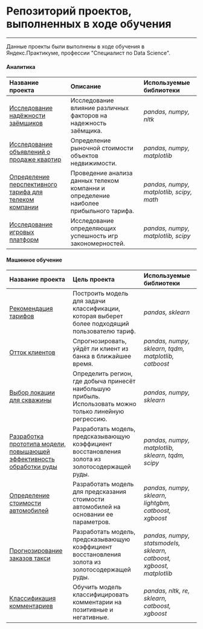 # Репозиторий проектов, выполненных в ходе обучения
---

Данные проекты были выполнены в ходе обучения в Яндекс.Практикуме, профессии "Специалист по Data Science".
#### Аналитика
| Название проекта | Описание | Используемые библиотеки | 
| :---------------------- | :---------------------- | :---------------------- |
| [Исследование надёжности заёмщиков](da-debtors-reliability) | Исследование влияние различных факторов на надежность заёмщика.| *pandas, numpy, nltk* |
| [Исследование объявлений о продаже квартир](da-estate) | Определение рыночной стоимости объектов недвижимости.| *pandas, numpy, matplotlib* |
| [Определение перспективного тарифа для телеком компании](da-telecom) | Проведение анализа данных телеком компанни и определение наиболее прибыльного тарифа.| *pandas, numpy, matplotlib, scipy, math* |
| [Исследование игровых платформ](da-games) | Исследование определяющих успешность игр закономерностей.| *pandas, numpy, matplotlib, scipy* |

#### Машинное обучение
| Название проекта | Цель проекта | Используемые библиотеки | 
| :---------------------- | :---------------------- | :---------------------- |
| [Рекомендация тарифов](ml-tariffs) | Построить модель для задачи классификации, которая выберет более подходящий пользователю тариф.| *pandas, sklearn* |
| [Отток клиентов](ml-churn) | Спрогнозировать, уйдёт ли клиент из банка в ближайшее время.| *pandas, numpy, sklearn, tqdm, matplotlib, catboost* |
| [Выбор локации для скважины](ml-wells) | Определить регион, где добыча принесёт наибольшую прибыль. Использовать можно только линейную регрессию.| *pandas, numpy, sklearn* |
| [Разработка прототипа модели, повышающей эффективность обработки руды](ml-ore-processing) | Разработать модель, предсказывающую коэффициент восстановления золота из золотосодержащей руды. | *pandas, numpy, matplotlib, sklearn, tqdm, scipy* |
| [Определение стоимости автомобилей](ml-autos-price) | Разработать модель для предсказания стоимости автомобилей на основании ее параметров. | *pandas, numpy, sklearn, lightgbm, catboost, xgboost* |
| [Прогнозирование заказов такси](ml-timeseries) | Разработать модель, предсказывающую коэффициент восстановления золота из золотосодержащей руды. | *pandas, numpy, statsmodels, sklearn, catboost, xgboost, matplotlib* |
| [Классификация комментариев](ml-nlp) | Обучить модель классифицировать комментарии на позитивные и негативные. | *pandas, nltk, re, sklearn, catboost, xgboost* |